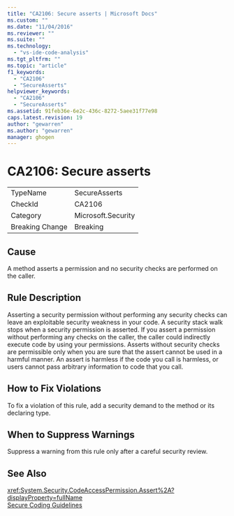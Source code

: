 ```yaml
---
title: "CA2106: Secure asserts | Microsoft Docs"
ms.custom: ""
ms.date: "11/04/2016"
ms.reviewer: ""
ms.suite: ""
ms.technology: 
  - "vs-ide-code-analysis"
ms.tgt_pltfrm: ""
ms.topic: "article"
f1_keywords: 
  - "CA2106"
  - "SecureAsserts"
helpviewer_keywords: 
  - "CA2106"
  - "SecureAsserts"
ms.assetid: 91feb36e-6e2c-436c-8272-5aee31f77e98
caps.latest.revision: 19
author: "gewarren"
ms.author: "gewarren"
manager: ghogen
---
```

# CA2106: Secure asserts
|||  
|-|-|  
|TypeName|SecureAsserts|  
|CheckId|CA2106|  
|Category|Microsoft.Security|  
|Breaking Change|Breaking|  
  
## Cause  
 A method asserts a permission and no security checks are performed on the caller.  
  
## Rule Description  
 Asserting a security permission without performing any security checks can leave an exploitable security weakness in your code. A security stack walk stops when a security permission is asserted. If you assert a permission without performing any checks on the caller, the caller could indirectly execute code by using your permissions. Asserts without security checks are permissible only when you are sure that the assert cannot be used in a harmful manner. An assert is harmless if the code you call is harmless, or users cannot pass arbitrary information to code that you call.  
  
## How to Fix Violations  
 To fix a violation of this rule, add a security demand to the method or its declaring type.  
  
## When to Suppress Warnings  
 Suppress a warning from this rule only after a careful security review.  
  
## See Also  
 <xref:System.Security.CodeAccessPermission.Assert%2A?displayProperty=fullName>   
 [Secure Coding Guidelines](/dotnet/standard/security/secure-coding-guidelines)